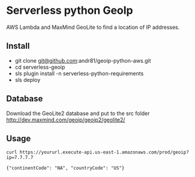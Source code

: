 # Serverless python GeoIp

AWS Lambda and MaxMind GeoLite to find a location of IP addresses.

## Install
- git clone git@github.com:andr81/geoip-python-aws.git
- cd serverless-geoip
- sls plugin install -n serverless-python-requirements
- sls deploy

## Database
Download the GeoLite2 database and put to the src folder  
http://dev.maxmind.com/geoip/geoip2/geolite2/

## Usage
```
curl https://yoururl.execute-api.us-east-1.amazonaws.com/prod/geoip?ip=7.7.7.7
```
```
{"continentCode": "NA", "countryCode": "US"}
```